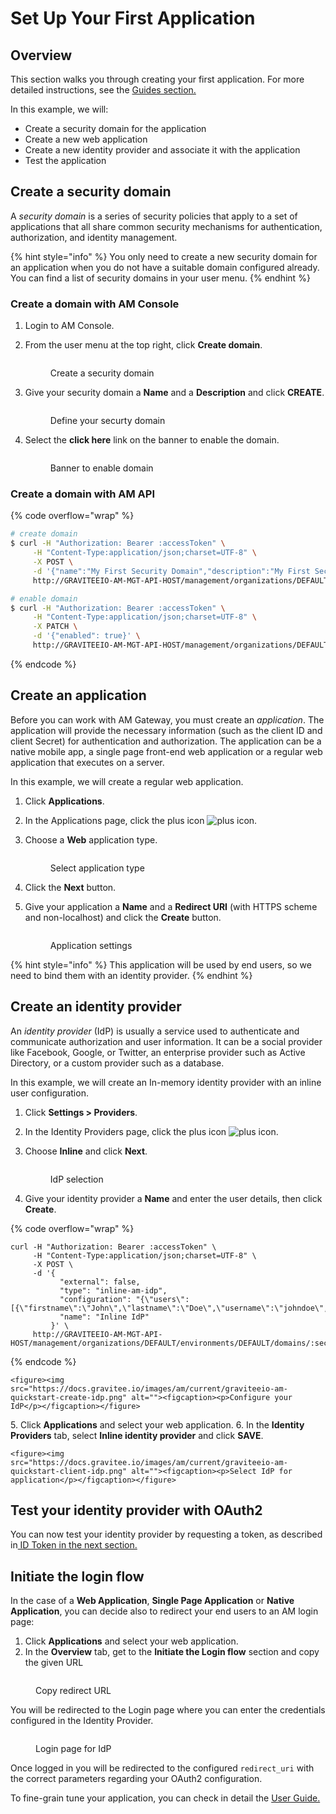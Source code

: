 # Set Up Your First Application

## Overview

This section walks you through creating your first application. For more detailed instructions, see the [Guides section.](../../guides/prologue.md)

In this example, we will:

* Create a security domain for the application
* Create a new web application
* Create a new identity provider and associate it with the application
* Test the application

## Create a security domain

A _security domain_ is a series of security policies that apply to a set of applications that all share common security mechanisms for authentication, authorization, and identity management.

{% hint style="info" %}
You only need to create a new security domain for an application when you do not have a suitable domain configured already. You can find a list of security domains in your user menu.
{% endhint %}

### Create a domain with AM Console

1. Login to AM Console.
2.  From the user menu at the top right, click **Create domain**.

    <figure><img src="https://docs.gravitee.io/images/am/current/quickstart-create-domain.png" alt=""><figcaption><p>Create a security domain</p></figcaption></figure>
3.  Give your security domain a **Name** and a **Description** and click **CREATE**.

    <figure><img src="https://docs.gravitee.io/images/am/current/quickstart-create-domain2.png" alt=""><figcaption><p>Define your securty domain</p></figcaption></figure>
4.  Select the **click here** link on the banner to enable the domain.

    <figure><img src="https://docs.gravitee.io/images/am/current/quickstart-enable-domain.png" alt=""><figcaption><p>Banner to enable domain</p></figcaption></figure>

### Create a domain with AM API

{% code overflow="wrap" %}
```sh
# create domain
$ curl -H "Authorization: Bearer :accessToken" \
     -H "Content-Type:application/json;charset=UTF-8" \
     -X POST \
     -d '{"name":"My First Security Domain","description":"My First Security Domain description"}' \
     http://GRAVITEEIO-AM-MGT-API-HOST/management/organizations/DEFAULT/environments/DEFAULT/domains

# enable domain
$ curl -H "Authorization: Bearer :accessToken" \
     -H "Content-Type:application/json;charset=UTF-8" \
     -X PATCH \
     -d '{"enabled": true}' \
     http://GRAVITEEIO-AM-MGT-API-HOST/management/organizations/DEFAULT/environments/DEFAULT/domains/:domainId
```
{% endcode %}

## Create an application

Before you can work with AM Gateway, you must create an _application_. The application will provide the necessary information (such as the client ID and client Secret) for authentication and authorization. The application can be a native mobile app, a single page front-end web application or a regular web application that executes on a server.

In this example, we will create a regular web application.

1. Click **Applications**.
2. In the Applications page, click the plus icon ![plus icon](https://docs.gravitee.io/images/icons/plus-icon.png).
3.  Choose a **Web** application type.

    <figure><img src="https://docs.gravitee.io/images/am/current/quickstart-create-application.png" alt=""><figcaption><p>Select application type</p></figcaption></figure>
4. Click the **Next** button.
5.  Give your application a **Name** and a **Redirect URI** (with HTTPS scheme and non-localhost) and click the **Create** button.

    <figure><img src="https://docs.gravitee.io/images/am/current/quickstart-create-application2.png" alt=""><figcaption><p>Application settings</p></figcaption></figure>

{% hint style="info" %}
This application will be used by end users, so we need to bind them with an identity provider.
{% endhint %}

## Create an identity provider

An _identity provider_ (IdP) is usually a service used to authenticate and communicate authorization and user information. It can be a social provider like Facebook, Google, or Twitter, an enterprise provider such as Active Directory, or a custom provider such as a database.

In this example, we will create an In-memory identity provider with an inline user configuration.

1. Click **Settings > Providers**.
2. In the Identity Providers page, click the plus icon ![plus icon](https://docs.gravitee.io/images/icons/plus-icon.png).
3.  Choose **Inline** and click **Next**.

    <figure><img src="https://docs.gravitee.io/images/am/current/graviteeio-am-quickstart-idp-type.png" alt=""><figcaption><p>IdP selection</p></figcaption></figure>
4. Give your identity provider a **Name** and enter the user details, then click **Create**.

{% code overflow="wrap" %}
```
curl -H "Authorization: Bearer :accessToken" \
     -H "Content-Type:application/json;charset=UTF-8" \
     -X POST \
     -d '{
           "external": false,
           "type": "inline-am-idp",
           "configuration": "{\"users\":[{\"firstname\":\"John\",\"lastname\":\"Doe\",\"username\":\"johndoe\",\"password\":\"johndoepassword\"}]}",
           "name": "Inline IdP"
         }' \
     http://GRAVITEEIO-AM-MGT-API-HOST/management/organizations/DEFAULT/environments/DEFAULT/domains/:securityDomainPath/identities
```
{% endcode %}

```
<figure><img src="https://docs.gravitee.io/images/am/current/graviteeio-am-quickstart-create-idp.png" alt=""><figcaption><p>Configure your IdP</p></figcaption></figure>
```

5\. Click **Applications** and select your web application. 6. In the **Identity Providers** tab, select **Inline identity provider** and click **SAVE**.

```
<figure><img src="https://docs.gravitee.io/images/am/current/graviteeio-am-quickstart-client-idp.png" alt=""><figcaption><p>Select IdP for application</p></figcaption></figure>
```

## Test your identity provider with OAuth2

You can now test your identity provider by requesting a token, as described in[ ID Token in the next section.](get-user-profile-information.md#id-token)

## Initiate the login flow

In the case of a **Web Application**, **Single Page Application** or **Native Application**, you can decide also to redirect your end users to an AM login page:

1. Click **Applications** and select your web application.
2. In the **Overview** tab, get to the **Initiate the Login flow** section and copy the given URL

<figure><img src="https://docs.gravitee.io/images/am/current/graviteeio-am-quickstart-client-initiate-the-login-flow.png" alt=""><figcaption><p>Copy redirect URL</p></figcaption></figure>

You will be redirected to the Login page where you can enter the credentials configured in the Identity Provider.

<figure><img src="https://docs.gravitee.io/images/am/current/graviteeio-am-quickstart-client-login-page.png" alt=""><figcaption><p>Login page for IdP</p></figcaption></figure>

Once logged in you will be redirected to the configured `redirect_uri` with the correct parameters regarding your OAuth2 configuration.

To fine-grain tune your application, you can check in detail the [User Guide.](../../guides/prologue.md)

